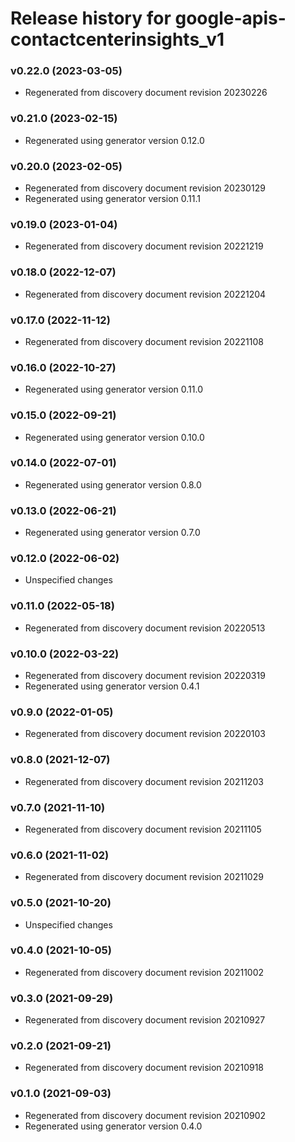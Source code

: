 # Release history for google-apis-contactcenterinsights_v1

### v0.22.0 (2023-03-05)

* Regenerated from discovery document revision 20230226

### v0.21.0 (2023-02-15)

* Regenerated using generator version 0.12.0

### v0.20.0 (2023-02-05)

* Regenerated from discovery document revision 20230129
* Regenerated using generator version 0.11.1

### v0.19.0 (2023-01-04)

* Regenerated from discovery document revision 20221219

### v0.18.0 (2022-12-07)

* Regenerated from discovery document revision 20221204

### v0.17.0 (2022-11-12)

* Regenerated from discovery document revision 20221108

### v0.16.0 (2022-10-27)

* Regenerated using generator version 0.11.0

### v0.15.0 (2022-09-21)

* Regenerated using generator version 0.10.0

### v0.14.0 (2022-07-01)

* Regenerated using generator version 0.8.0

### v0.13.0 (2022-06-21)

* Regenerated using generator version 0.7.0

### v0.12.0 (2022-06-02)

* Unspecified changes

### v0.11.0 (2022-05-18)

* Regenerated from discovery document revision 20220513

### v0.10.0 (2022-03-22)

* Regenerated from discovery document revision 20220319
* Regenerated using generator version 0.4.1

### v0.9.0 (2022-01-05)

* Regenerated from discovery document revision 20220103

### v0.8.0 (2021-12-07)

* Regenerated from discovery document revision 20211203

### v0.7.0 (2021-11-10)

* Regenerated from discovery document revision 20211105

### v0.6.0 (2021-11-02)

* Regenerated from discovery document revision 20211029

### v0.5.0 (2021-10-20)

* Unspecified changes

### v0.4.0 (2021-10-05)

* Regenerated from discovery document revision 20211002

### v0.3.0 (2021-09-29)

* Regenerated from discovery document revision 20210927

### v0.2.0 (2021-09-21)

* Regenerated from discovery document revision 20210918

### v0.1.0 (2021-09-03)

* Regenerated from discovery document revision 20210902
* Regenerated using generator version 0.4.0

